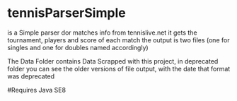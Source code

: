# tennisParserSimple

is a Simple parser dor matches info from tennislive.net
it gets the tournament, players and score of each match
the output is two files (one for singles and one for doubles named accordingly)

The Data Folder contains Data Scrapped with this project, in deprecated folder you can see the older versions of file output, with the date that format was deprecated

#Requires
Java SE8